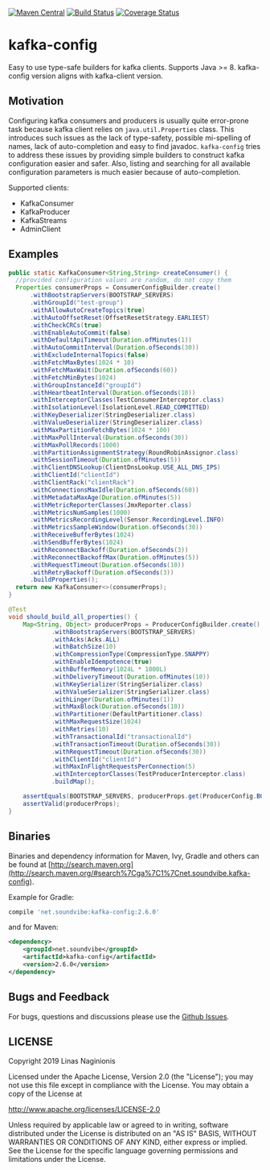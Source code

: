 [![Maven Central](https://maven-badges.herokuapp.com/maven-central/net.soundvibe/kafka-config/badge.svg)](https://maven-badges.herokuapp.com/maven-central/net.soundvibe/kafka-config)
[![Build Status](https://travis-ci.org/soundvibe/kafka-config.png)](https://travis-ci.org/soundvibe/kafka-config)
[![Coverage Status](https://codecov.io/github/soundvibe/kafka-config/coverage.svg?branch=master)](https://codecov.io/github/soundvibe/kafka-config?branch=master)

# kafka-config

Easy to use type-safe builders for kafka clients. 
Supports Java >= 8.
kafka-config version aligns with kafka-client version.

## Motivation

Configuring kafka consumers and producers is usually quite error-prone task because kafka client relies on `java.util.Properties` class.
This introduces such issues as the lack of type-safety, possible mi-spelling of names, lack of auto-completion and easy to find javadoc.
`kafka-config` tries to address these issues by providing simple builders to construct kafka configuration easier and safer.
Also, listing and searching for all available configuration parameters is much easier because of auto-completion.

Supported clients:
 * KafkaConsumer
 * KafkaProducer
 * KafkaStreams
 * AdminClient 

## Examples
```java
public static KafkaConsumer<String,String> createConsumer() {
  //provided configuration values are random, do not copy them
  Properties consumerProps = ConsumerConfigBuilder.create()
      .withBootstrapServers(BOOTSTRAP_SERVERS)
      .withGroupId("test-group")
      .withAllowAutoCreateTopics(true)
      .withAutoOffsetReset(OffsetResetStrategy.EARLIEST)
      .withCheckCRCs(true)
      .withEnableAutoCommit(false)
      .withDefaultApiTimeout(Duration.ofMinutes(1))
      .withAutoCommitInterval(Duration.ofSeconds(30))
      .withExcludeInternalTopics(false)
      .withFetchMaxBytes(1024 * 10)
      .withFetchMaxWait(Duration.ofSeconds(60))
      .withFetchMinBytes(1024)
      .withGroupInstanceId("groupId")
      .withHeartbeatInterval(Duration.ofSeconds(10))
      .withInterceptorClasses(TestConsumerInterceptor.class)
      .withIsolationLevel(IsolationLevel.READ_COMMITTED)
      .withKeyDeserializer(StringDeserializer.class)
      .withValueDeserializer(StringDeserializer.class)
      .withMaxPartitionFetchBytes(1024 * 100)
      .withMaxPollInterval(Duration.ofSeconds(30))
      .withMaxPollRecords(1000)
      .withPartitionAssignmentStrategy(RoundRobinAssignor.class)
      .withSessionTimeout(Duration.ofMinutes(5))
      .withClientDNSLookup(ClientDnsLookup.USE_ALL_DNS_IPS)
      .withClientId("clientId")
      .withClientRack("clientRack")
      .withConnectionsMaxIdle(Duration.ofSeconds(60))
      .withMetadataMaxAge(Duration.ofMinutes(5))
      .withMetricReporterClasses(JmxReporter.class)
      .withMetricsNumSamples(1000)
      .withMetricsRecordingLevel(Sensor.RecordingLevel.INFO)
      .withMetricsSampleWindow(Duration.ofSeconds(30))
      .withReceiveBufferBytes(1024)
      .withSendBufferBytes(1024)
      .withReconnectBackoff(Duration.ofSeconds(3))
      .withReconnectBackoffMax(Duration.ofMinutes(5))
      .withRequestTimeout(Duration.ofSeconds(10))
      .withRetryBackoff(Duration.ofSeconds(3))
      .buildProperties();
  return new KafkaConsumer<>(consumerProps);
}

@Test
void should_build_all_properties() {
    Map<String, Object> producerProps = ProducerConfigBuilder.create()
            .withBootstrapServers(BOOTSTRAP_SERVERS)
            .withAcks(Acks.ALL)
            .withBatchSize(10)
            .withCompressionType(CompressionType.SNAPPY)
            .withEnableIdempotence(true)
            .withBufferMemory(1024L * 1000L)
            .withDeliveryTimeout(Duration.ofMinutes(10))
            .withKeySerializer(StringSerializer.class)
            .withValueSerializer(StringSerializer.class)
            .withLinger(Duration.ofMinutes(1))
            .withMaxBlock(Duration.ofSeconds(10))
            .withPartitioner(DefaultPartitioner.class)
            .withMaxRequestSize(1024)
            .withRetries(10)
            .withTransactionalId("transactionalId")
            .withTransactionTimeout(Duration.ofSeconds(30))
            .withRequestTimeout(Duration.ofSeconds(30))
            .withClientId("clientId")
            .withMaxInFlightRequestsPerConnection(5)
            .withInterceptorClasses(TestProducerInterceptor.class)
            .buildMap();

    assertEquals(BOOTSTRAP_SERVERS, producerProps.get(ProducerConfig.BOOTSTRAP_SERVERS_CONFIG));
    assertValid(producerProps);
}
```

## Binaries

Binaries and dependency information for Maven, Ivy, Gradle and others can be found at [http://search.maven.org](http://search.maven.org/#search%7Cga%7C1%7Cnet.soundvibe.kafka-config).

Example for Gradle:

```groovy
compile 'net.soundvibe:kafka-config:2.6.0'
```

and for Maven:

```xml
<dependency>
    <groupId>net.soundvibe</groupId>
    <artifactId>kafka-config</artifactId>
    <version>2.6.0</version>
</dependency>
```


## Bugs and Feedback

For bugs, questions and discussions please use the [Github Issues](https://github.com/soundvibe/kafka-config/issues).

## LICENSE

Copyright 2019 Linas Naginionis

Licensed under the Apache License, Version 2.0 (the "License");
you may not use this file except in compliance with the License.
You may obtain a copy of the License at

<http://www.apache.org/licenses/LICENSE-2.0>

Unless required by applicable law or agreed to in writing, software
distributed under the License is distributed on an "AS IS" BASIS,
WITHOUT WARRANTIES OR CONDITIONS OF ANY KIND, either express or implied.
See the License for the specific language governing permissions and
limitations under the License.

